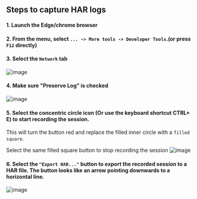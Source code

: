 ## Steps to capture HAR logs

#### 1. Launch the Edge/chrome browser
#### 2. From the menu, select `... -> More tools -> Developer Tools`.(or press `F12` directly)
#### 3. Select the `Network` tab
![image](https://user-images.githubusercontent.com/96930989/212235788-5cf820a0-a909-44e9-8a8f-e39f1c7a9df6.png)
#### 4. Make sure "Preserve Log" is checked
![image](https://user-images.githubusercontent.com/96930989/212235841-de012d95-7602-45c5-8561-e4d817fd1507.png)
#### 5. Select the concentric circle icon (Or use the keyboard shortcut CTRL+ E) to start recording the session.  

This will turn the button red and replace the filled inner circle with a `filled square`.

Select the same filled square button to stop recording the session
![image](https://user-images.githubusercontent.com/96930989/212235902-68a27a79-9ed0-4e25-855f-545190ced37e.png)

#### 6. Select the `"Export HAR..."` button to export the recorded session to a HAR file. The button looks like an arrow pointing downwards to a horizontal line.
![image](https://user-images.githubusercontent.com/96930989/212235965-a384ebf9-63a9-441a-9f64-9f83ca58c5ad.png)
